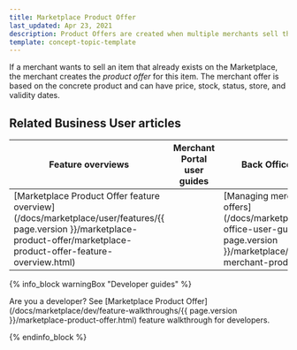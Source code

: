 ```yaml
---
title: Marketplace Product Offer
last_updated: Apr 23, 2021
description: Product Offers are created when multiple merchants sell the same product.
template: concept-topic-template
---
```


If a merchant wants to sell an item that already exists on the Marketplace, the merchant creates the *product offer* for this item. The merchant offer is based on the concrete product and can have price, stock, status, store, and validity dates.

## Related Business User articles

|Feature overviews  |Merchant Portal user guides  |Back Office user guides |
|---------|---------|---------|
|[Marketplace Product Offer feature overview](/docs/marketplace/user/features/{{ page.version }}/marketplace-product-offer/marketplace-product-offer-feature-overview.html) |<!--link -->  |[Managing merchant product offers](/docs/marketplace/user/back-office-user-guides/{{ page.version }}/marketplace/offers/managing-merchant-product-offers.html)|

{% info_block warningBox "Developer guides" %}

Are you a developer? See [Marketplace Product Offer](/docs/marketplace/dev/feature-walkthroughs/{{ page.version }}/marketplace-product-offer.html) feature walkthrough for developers. 

{% endinfo_block %}